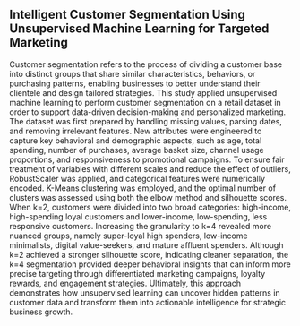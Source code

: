 ## Intelligent Customer Segmentation Using Unsupervised Machine Learning for Targeted Marketing
Customer segmentation refers to the process of dividing a customer base into distinct groups that share similar characteristics, behaviors, or purchasing patterns, enabling businesses to better understand their clientele and design tailored strategies. This study applied unsupervised machine learning to perform customer segmentation on a retail dataset in order to support data-driven decision-making and personalized marketing. The dataset was first prepared by handling missing values, parsing dates, and removing irrelevant features. New attributes were engineered to capture key behavioral and demographic aspects, such as age, total spending, number of purchases, average basket size, channel usage proportions, and responsiveness to promotional campaigns. To ensure fair treatment of variables with different scales and reduce the effect of outliers, RobustScaler was applied, and categorical features were numerically encoded. K-Means clustering was employed, and the optimal number of clusters was assessed using both the elbow method and silhouette scores. When k=2, customers were divided into two broad categories: high-income, high-spending loyal customers and lower-income, low-spending, less responsive customers. Increasing the granularity to k=4 revealed more nuanced groups, namely super-loyal high spenders, low-income minimalists, digital value-seekers, and mature affluent spenders. Although k=2 achieved a stronger silhouette score, indicating cleaner separation, the k=4 segmentation provided deeper behavioral insights that can inform more precise targeting through differentiated marketing campaigns, loyalty rewards, and engagement strategies. Ultimately, this approach demonstrates how unsupervised learning can uncover hidden patterns in customer data and transform them into actionable intelligence for strategic business growth.

